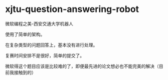 # xjtu-question-answering-robot
微软编程之美-西安交通大学机器人


使用了简单的架构。

在复杂类型的问题回答上，基本没有进行处理。

复赛时间安排不是很好，简单的提交了。


微软得这个题目应该是比较难的了，即便最先进的论文想必也不能完美的解决（目前我接触到的）
